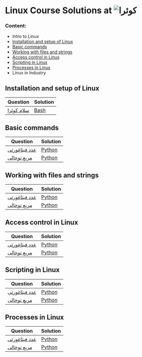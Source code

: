 # Linux Course Solutions at ![کوئرا](https://user-images.githubusercontent.com/49264993/137637114-e0687e95-08eb-4181-98b0-56fe515f6bc7.png)
### Content:
  - Intro to Linux
  - [Installation and setup of Linux](#installation-and-setup-of-linux)
  - [Basic commands](#basic-commands)
  - [Working with files and strings](#working-with-files-and-strings)
  - [Access control in Linux](#access-control-in-linux)
  - [Scripting in Linux](#scripting-in-linux)
  - [Processes in Linux](#processes-in-linux)
  - Linux in Industry



## Installation and setup of Linux
Question | Solution
 --- | ---
[سلام کوئرا](https://quera.org/college/8903/chapter/32289/lesson/106744) | [Bash](Solved/Adaade%20Fisaghooresi) |

## Basic commands
Question | Solution
 --- | ---
[عدد فیثاغورثی](https://b2n.ir/496654) | [Python](Solved/Adaade%20Fisaghooresi) |
[مربع توخالی](https://b2n.ir/106578) | [Python](Solved/Moraba'%20Tookhali) |

## Working with files and strings
Question | Solution
 --- | ---
[عدد فیثاغورثی](https://b2n.ir/496654) | [Python](Solved/Adaade%20Fisaghooresi) |
[مربع توخالی](https://b2n.ir/106578) | [Python](Solved/Moraba'%20Tookhali) |


## Access control in Linux
Question | Solution
 --- | ---
[عدد فیثاغورثی](https://b2n.ir/496654) | [Python](Solved/Adaade%20Fisaghooresi) |
[مربع توخالی](https://b2n.ir/106578) | [Python](Solved/Moraba'%20Tookhali) |

## Scripting in Linux

Question | Solution
 --- | ---
[عدد فیثاغورثی](https://b2n.ir/496654) | [Python](Solved/Adaade%20Fisaghooresi) |
[مربع توخالی](https://b2n.ir/106578) | [Python](Solved/Moraba'%20Tookhali) |

## Processes in Linux
Question | Solution
 --- | ---
[عدد فیثاغورثی](https://b2n.ir/496654) | [Python](Solved/Adaade%20Fisaghooresi) |
[مربع توخالی](https://b2n.ir/106578) | [Python](Solved/Moraba'%20Tookhali) |

